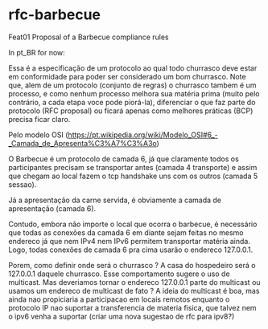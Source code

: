 # rfc-barbecue
Feat01
Proposal of a Barbecue compliance rules

In pt_BR for now:

Essa é a especificação de um protocolo ao qual todo churrasco deve estar em conformidade para poder ser considerado um bom churrasco.
Note que, alem de um protocolo (conjunto de regras) o churrasco tambem é um processo, e como nenhum processo melhora sua matéria prima (muito pelo contrário, a cada etapa voce pode piorá-la), diferenciar o que faz parte do protocolo (RFC proposal) ou ficará apenas como melhores práticas (BCP) precisa ficar claro.



Pelo modelo OSI (https://pt.wikipedia.org/wiki/Modelo_OSI#6_-_Camada_de_Apresenta%C3%A7%C3%A3o)

O Barbecue é um protocolo de camada 6, já que claramente todos os participantes precisam se transportar antes (camada 4 transporte) e assim que chegam ao local fazem o tcp handshake uns com os outros (camada 5 sessao).

Já a apresentação da carne servida, é obviamente a camada de apresentação (camada 6).

Contudo, embora não importe o local que ocorra o barbecue, é necessário que todas as conexões da camada 6 em diante sejam feitas no mesmo endereco já que nem IPv4 nem IPv6 permitem transportar matéria ainda. Logo, todas conexões de camada 6 pra cima usarão o endereco 127.0.0.1.

Porem, como definir onde será o churrasco ? A casa do hospedeiro será o 127.0.0.1 daquele churrasco. Esse comportamento sugere o uso de multicast. Mas deveriamos tornar o endereco 127.0.0.1 parte do multicast ou usamos um endereco de multicast de fato ?
A ideia do multicast é boa, mas ainda nao propiciaria a participacao em locais remotos enquanto o protocolo IP nao suportar a transferencia de materia fisica, que talvez nem o ipv6 venha a suportar (criar uma nova sugestao de rfc para ipv8?)




